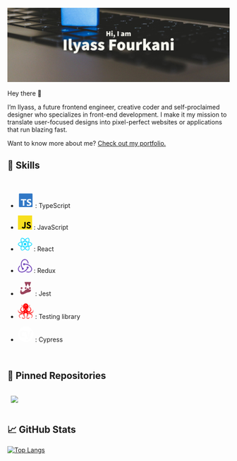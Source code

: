 [![Ilyass's GitHub Banner](./images/Ilyass.png)](https://github.com/Ilyass-shw)

Hey there 👋

I’m Ilyass, a future frontend engineer, creative coder and self-proclaimed designer who specializes in front-end development. I make it my mission to translate user-focused designs into pixel-perfect websites or applications that run blazing fast.

Want to know more about me? [Check out my portfolio.](https://braydoncoyer.dev/)
<br>

## 💼 Skills
<br>

- <svg xmlns="http://www.w3.org/2000/svg" xmlns:xlink="http://www.w3.org/1999/xlink" aria-hidden="true" focusable="false" width="2.2rem" height="2.2rem" style="-ms-transform: rotate(360deg); -webkit-transform: rotate(360deg); transform: rotate(360deg);" preserveAspectRatio="xMidYMid meet" viewBox="0 0 32 32"><rect x="2" y="2" width="28" height="28" rx="1.312" fill="#3178c6"/><path d="M18.245 23.759v3.068a6.492 6.492 0 0 0 1.764.575a11.56 11.56 0 0 0 2.146.192a9.968 9.968 0 0 0 2.088-.211a5.11 5.11 0 0 0 1.735-.7a3.542 3.542 0 0 0 1.181-1.266a4.469 4.469 0 0 0 .186-3.394a3.409 3.409 0 0 0-.717-1.117a5.236 5.236 0 0 0-1.123-.877a12.027 12.027 0 0 0-1.477-.734q-.6-.249-1.08-.484a5.5 5.5 0 0 1-.813-.479a2.089 2.089 0 0 1-.516-.518a1.091 1.091 0 0 1-.181-.618a1.039 1.039 0 0 1 .162-.571a1.4 1.4 0 0 1 .459-.436a2.439 2.439 0 0 1 .726-.283a4.211 4.211 0 0 1 .956-.1a5.942 5.942 0 0 1 .808.058a6.292 6.292 0 0 1 .856.177a5.994 5.994 0 0 1 .836.3a4.657 4.657 0 0 1 .751.422V13.9a7.509 7.509 0 0 0-1.525-.4a12.426 12.426 0 0 0-1.9-.129a8.767 8.767 0 0 0-2.064.235a5.239 5.239 0 0 0-1.716.733a3.655 3.655 0 0 0-1.171 1.271a3.731 3.731 0 0 0-.431 1.845a3.588 3.588 0 0 0 .789 2.34a6 6 0 0 0 2.395 1.639q.63.26 1.175.509a6.458 6.458 0 0 1 .942.517a2.463 2.463 0 0 1 .626.585a1.2 1.2 0 0 1 .23.719a1.1 1.1 0 0 1-.144.552a1.269 1.269 0 0 1-.435.441a2.381 2.381 0 0 1-.726.292a4.377 4.377 0 0 1-1.018.105a5.773 5.773 0 0 1-1.969-.35a5.874 5.874 0 0 1-1.805-1.045zm-5.154-7.638h4v-2.527H5.938v2.527H9.92v11.254h3.171z" fill="#fff" fill-rule="evenodd"/></svg>      :  TypeScript

- <svg xmlns="http://www.w3.org/2000/svg" xmlns:xlink="http://www.w3.org/1999/xlink" aria-hidden="true" focusable="false" width="2rem" height="2rem" style="-ms-transform: rotate(360deg); -webkit-transform: rotate(360deg); transform: rotate(360deg);" preserveAspectRatio="xMidYMid meet" viewBox="0 0 256 256"><path d="M0 0h256v256H0V0z" fill="#F7DF1E"/><path d="M67.312 213.932l19.59-11.856c3.78 6.701 7.218 12.371 15.465 12.371c7.905 0 12.89-3.092 12.89-15.12v-81.798h24.057v82.138c0 24.917-14.606 36.259-35.916 36.259c-19.245 0-30.416-9.967-36.087-21.996" fill="#000"/><path d="M152.381 211.354l19.588-11.341c5.157 8.421 11.859 14.607 23.715 14.607c9.969 0 16.325-4.984 16.325-11.858c0-8.248-6.53-11.17-17.528-15.98l-6.013-2.58c-17.357-7.387-28.87-16.667-28.87-36.257c0-18.044 13.747-31.792 35.228-31.792c15.294 0 26.292 5.328 34.196 19.247L210.29 147.43c-4.125-7.389-8.591-10.31-15.465-10.31c-7.046 0-11.514 4.468-11.514 10.31c0 7.217 4.468 10.14 14.778 14.608l6.014 2.577c20.45 8.765 31.963 17.7 31.963 37.804c0 21.654-17.012 33.51-39.867 33.51c-22.339 0-36.774-10.654-43.819-24.574" fill="#000"/></svg> : JavaScript

- <svg xmlns="http://www.w3.org/2000/svg" xmlns:xlink="http://www.w3.org/1999/xlink" aria-hidden="true" focusable="false" width="2rem" height="2rem" style="-ms-transform: rotate(360deg); -webkit-transform: rotate(360deg); transform: rotate(360deg);" preserveAspectRatio="xMidYMid meet" viewBox="0 0 256 228"><path d="M210.483 73.824a171.49 171.49 0 0 0-8.24-2.597c.465-1.9.893-3.777 1.273-5.621c6.238-30.281 2.16-54.676-11.769-62.708c-13.355-7.7-35.196.329-57.254 19.526a171.23 171.23 0 0 0-6.375 5.848a155.866 155.866 0 0 0-4.241-3.917C100.759 3.829 77.587-4.822 63.673 3.233C50.33 10.957 46.379 33.89 51.995 62.588a170.974 170.974 0 0 0 1.892 8.48c-3.28.932-6.445 1.924-9.474 2.98C17.309 83.498 0 98.307 0 113.668c0 15.865 18.582 31.778 46.812 41.427a145.52 145.52 0 0 0 6.921 2.165a167.467 167.467 0 0 0-2.01 9.138c-5.354 28.2-1.173 50.591 12.134 58.266c13.744 7.926 36.812-.22 59.273-19.855a145.567 145.567 0 0 0 5.342-4.923a168.064 168.064 0 0 0 6.92 6.314c21.758 18.722 43.246 26.282 56.54 18.586c13.731-7.949 18.194-32.003 12.4-61.268a145.016 145.016 0 0 0-1.535-6.842c1.62-.48 3.21-.974 4.76-1.488c29.348-9.723 48.443-25.443 48.443-41.52c0-15.417-17.868-30.326-45.517-39.844zm-6.365 70.984c-1.4.463-2.836.91-4.3 1.345c-3.24-10.257-7.612-21.163-12.963-32.432c5.106-11 9.31-21.767 12.459-31.957c2.619.758 5.16 1.557 7.61 2.4c23.69 8.156 38.14 20.213 38.14 29.504c0 9.896-15.606 22.743-40.946 31.14zm-10.514 20.834c2.562 12.94 2.927 24.64 1.23 33.787c-1.524 8.219-4.59 13.698-8.382 15.893c-8.067 4.67-25.32-1.4-43.927-17.412a156.726 156.726 0 0 1-6.437-5.87c7.214-7.889 14.423-17.06 21.459-27.246c12.376-1.098 24.068-2.894 34.671-5.345c.522 2.107.986 4.173 1.386 6.193zM87.276 214.515c-7.882 2.783-14.16 2.863-17.955.675c-8.075-4.657-11.432-22.636-6.853-46.752a156.923 156.923 0 0 1 1.869-8.499c10.486 2.32 22.093 3.988 34.498 4.994c7.084 9.967 14.501 19.128 21.976 27.15a134.668 134.668 0 0 1-4.877 4.492c-9.933 8.682-19.886 14.842-28.658 17.94zM50.35 144.747c-12.483-4.267-22.792-9.812-29.858-15.863c-6.35-5.437-9.555-10.836-9.555-15.216c0-9.322 13.897-21.212 37.076-29.293c2.813-.98 5.757-1.905 8.812-2.773c3.204 10.42 7.406 21.315 12.477 32.332c-5.137 11.18-9.399 22.249-12.634 32.792a134.718 134.718 0 0 1-6.318-1.979zm12.378-84.26c-4.811-24.587-1.616-43.134 6.425-47.789c8.564-4.958 27.502 2.111 47.463 19.835a144.318 144.318 0 0 1 3.841 3.545c-7.438 7.987-14.787 17.08-21.808 26.988c-12.04 1.116-23.565 2.908-34.161 5.309a160.342 160.342 0 0 1-1.76-7.887zm110.427 27.268a347.8 347.8 0 0 0-7.785-12.803c8.168 1.033 15.994 2.404 23.343 4.08c-2.206 7.072-4.956 14.465-8.193 22.045a381.151 381.151 0 0 0-7.365-13.322zm-45.032-43.861c5.044 5.465 10.096 11.566 15.065 18.186a322.04 322.04 0 0 0-30.257-.006c4.974-6.559 10.069-12.652 15.192-18.18zM82.802 87.83a323.167 323.167 0 0 0-7.227 13.238c-3.184-7.553-5.909-14.98-8.134-22.152c7.304-1.634 15.093-2.97 23.209-3.984a321.524 321.524 0 0 0-7.848 12.897zm8.081 65.352c-8.385-.936-16.291-2.203-23.593-3.793c2.26-7.3 5.045-14.885 8.298-22.6a321.187 321.187 0 0 0 7.257 13.246c2.594 4.48 5.28 8.868 8.038 13.147zm37.542 31.03c-5.184-5.592-10.354-11.779-15.403-18.433c4.902.192 9.899.29 14.978.29c5.218 0 10.376-.117 15.453-.343c-4.985 6.774-10.018 12.97-15.028 18.486zm52.198-57.817c3.422 7.8 6.306 15.345 8.596 22.52c-7.422 1.694-15.436 3.058-23.88 4.071a382.417 382.417 0 0 0 7.859-13.026a347.403 347.403 0 0 0 7.425-13.565zm-16.898 8.101a358.557 358.557 0 0 1-12.281 19.815a329.4 329.4 0 0 1-23.444.823c-7.967 0-15.716-.248-23.178-.732a310.202 310.202 0 0 1-12.513-19.846h.001a307.41 307.41 0 0 1-10.923-20.627a310.278 310.278 0 0 1 10.89-20.637l-.001.001a307.318 307.318 0 0 1 12.413-19.761c7.613-.576 15.42-.876 23.31-.876H128c7.926 0 15.743.303 23.354.883a329.357 329.357 0 0 1 12.335 19.695a358.489 358.489 0 0 1 11.036 20.54a329.472 329.472 0 0 1-11 20.722zm22.56-122.124c8.572 4.944 11.906 24.881 6.52 51.026c-.344 1.668-.73 3.367-1.15 5.09c-10.622-2.452-22.155-4.275-34.23-5.408c-7.034-10.017-14.323-19.124-21.64-27.008a160.789 160.789 0 0 1 5.888-5.4c18.9-16.447 36.564-22.941 44.612-18.3zM128 90.808c12.625 0 22.86 10.235 22.86 22.86s-10.235 22.86-22.86 22.86s-22.86-10.235-22.86-22.86s10.235-22.86 22.86-22.86z" fill="#00D8FF"/></svg> : React
- <svg xmlns="http://www.w3.org/2000/svg" xmlns:xlink="http://www.w3.org/1999/xlink" aria-hidden="true" focusable="false" width="2rem" height="2rem" style="-ms-transform: rotate(360deg); -webkit-transform: rotate(360deg); transform: rotate(360deg);" preserveAspectRatio="xMidYMid meet" viewBox="0 0 256 244"><path d="M177.381 169.733c9.447-.978 16.614-9.122 16.288-18.896c-.325-9.773-8.47-17.592-18.243-17.592h-.651c-10.1.326-17.918 8.796-17.592 18.895c.326 4.887 2.28 9.122 5.212 12.054c-11.076 21.828-28.016 37.791-53.426 51.148c-17.266 9.122-35.183 12.38-53.1 10.1c-14.66-1.955-26.062-8.47-33.23-19.222c-10.424-15.963-11.401-33.23-2.605-50.496c6.19-12.38 15.962-21.502 22.152-26.063c-1.303-4.235-3.258-11.402-4.235-16.614c-47.237 34.207-42.35 80.468-28.016 102.295c10.75 16.29 32.577 26.389 56.684 26.389c6.515 0 13.03-.652 19.546-2.28c41.699-8.145 73.299-32.905 91.216-69.718zm57.336-40.397c-24.759-28.995-61.245-44.958-102.944-44.958h-5.212c-2.932-5.864-9.122-9.774-15.963-9.774h-.652C99.848 74.93 92.03 83.4 92.355 93.5c.326 9.773 8.47 17.592 18.243 17.592h.651c7.167-.326 13.357-4.887 15.963-11.077h5.864c24.759 0 48.214 7.167 69.39 21.176c16.288 10.751 28.016 24.76 34.531 41.7c5.538 13.683 5.212 27.04-.652 38.443c-9.121 17.266-24.432 26.714-44.63 26.714c-13.031 0-25.41-3.91-31.926-6.842c-3.583 3.258-10.099 8.47-14.66 11.729c14.009 6.515 28.343 10.099 42.025 10.099c31.274 0 54.404-17.267 63.2-34.533c9.447-18.896 8.795-51.474-15.637-79.165zM69.225 175.27c.326 9.774 8.47 17.592 18.243 17.592h.652c10.099-.325 17.917-8.796 17.591-18.895c-.325-9.774-8.47-17.592-18.243-17.592h-.651c-.652 0-1.63 0-2.28.325c-13.357-22.153-18.895-46.26-16.94-72.323c1.302-19.547 7.818-36.488 19.22-50.497c9.447-12.054 27.69-17.918 40.07-18.243c34.531-.652 49.19 42.351 50.168 59.618c4.235.977 11.402 3.258 16.289 4.887C189.434 27.366 156.857 0 125.584 0c-29.32 0-56.359 21.176-67.11 52.451c-14.985 41.7-5.212 81.771 13.031 113.372c-1.628 2.28-2.606 5.864-2.28 9.448z" fill="#764ABC"/></svg> :  Redux
- <svg xmlns="http://www.w3.org/2000/svg" xmlns:xlink="http://www.w3.org/1999/xlink" aria-hidden="true" focusable="false" width="2.2rem" height="2.2rem" style="-ms-transform: rotate(360deg); -webkit-transform: rotate(360deg); transform: rotate(360deg);" preserveAspectRatio="xMidYMid meet" viewBox="0 0 32 32"><path d="M27.089 15.786a2.606 2.606 0 0 0-2.606-2.606c-.093 0-.184.005-.274.014l3.58-10.557H12.577l3.574 10.548c-.052 0-.105-.005-.158-.005a2.607 2.607 0 0 0-.792 5.09a11.375 11.375 0 0 1-2.049 2.579A10.443 10.443 0 0 1 9.5 23.116a3.324 3.324 0 0 1-1.665-4.23c.077-.18.155-.362.23-.544a2.608 2.608 0 1 0-2.09-.4a20.08 20.08 0 0 0-1.889 4.788c-.354 2.135 0 4.4 1.845 5.681c4.3 2.981 8.969-1.848 13.891-3.061c1.784-.44 3.742-.369 5.313-1.28a4.443 4.443 0 0 0 2.179-3.088a4.639 4.639 0 0 0-.831-3.521a2.6 2.6 0 0 0 .606-1.671zM18.6 15.8v-.009a2.605 2.605 0 0 0-1.256-2.23L20.188 7.8l2.85 5.814a2.6 2.6 0 0 0-1.161 2.169v.057L18.6 15.8z" fill="#99425b"/><path d="M27.726 15.786a3.248 3.248 0 0 0-2.643-3.186L28.677 2H11.689l3.6 10.621a3.242 3.242 0 0 0-1.005 5.919a10.852 10.852 0 0 1-1.568 1.846a9.836 9.836 0 0 1-3.16 2.03a2.657 2.657 0 0 1-1.134-3.281l.04-.093l.074-.175a3.244 3.244 0 1 0-3.34-.754c-.108.231-.222.465-.339.706a14.022 14.022 0 0 0-1.4 3.8c-.465 2.8.285 5.043 2.111 6.308A5.751 5.751 0 0 0 8.934 30c2.132 0 4.289-1.071 6.4-2.119a23.638 23.638 0 0 1 4.642-1.917a18.262 18.262 0 0 1 1.8-.319a9.969 9.969 0 0 0 3.679-1.028a5.088 5.088 0 0 0 2.487-3.53a5.255 5.255 0 0 0-.69-3.613a3.225 3.225 0 0 0 .475-1.688zm-1.273 0a1.97 1.97 0 1 1-1.97-1.97a1.973 1.973 0 0 1 1.97 1.97zM26.9 3.273l-3.174 9.36a3.283 3.283 0 0 0-.4.125l-3.135-6.4l-3.145 6.362a3.276 3.276 0 0 0-.419-.114l-3.163-9.333zM15.993 13.816a1.97 1.97 0 1 1-1.97 1.97a1.972 1.972 0 0 1 1.97-1.97zm-8.523.019a1.97 1.97 0 1 1-1.97 1.97a1.972 1.972 0 0 1 1.969-1.97zm19.217 7.034a3.818 3.818 0 0 1-1.871 2.646a8.88 8.88 0 0 1-3.223.87c-.632.091-1.285.185-1.924.343a24.609 24.609 0 0 0-4.9 2.013c-3.164 1.571-5.9 2.928-8.472 1.143c-1.887-1.308-1.8-3.728-1.58-5.054A12.775 12.775 0 0 1 6 19.376l.27-.559a3.25 3.25 0 0 0 .838.21a3.963 3.963 0 0 0 2.1 4.655l.245.126l.259-.093a11.022 11.022 0 0 0 3.876-2.4a12.11 12.11 0 0 0 1.918-2.32a3.241 3.241 0 0 0 2.64-5.627l2.038-4.121l2.059 4.2a3.24 3.24 0 0 0 4.088 5a3.952 3.952 0 0 1 .355 2.421z" fill="#fff"/></svg> : Jest
- <svg xmlns="http://www.w3.org/2000/svg" xmlns:xlink="http://www.w3.org/1999/xlink" aria-hidden="true" focusable="false" width="2.2rem" height="2.2rem" style="-ms-transform: rotate(360deg); -webkit-transform: rotate(360deg); transform: rotate(360deg);" preserveAspectRatio="xMidYMid meet" viewBox="0 0 24 24"><path d="M23.447 9.756c.028.05.053.113.078.186c-.028-.06-.047-.129-.078-.186c.592 2.304-1.95 5.003-5.13 4.239h.001c4.596-3.01 2.332-6.772.19-8.58c-1.762-1.49-.721-1.95.021-1.95c.237 0 .443.046.519.121l-.005-.004l.006.004c-.018-1.433-5.066-1.11-.65 3.494c2.268 2.365-.408 7.596-3.596 3.618a.974.974 0 0 1-.071-.113c.515-.214.937-.795.937-1.753a2.383 2.383 0 0 0-.197-.986c.368-.75.707-1.647.707-2.77c0-2.684-1.742-5.076-4.18-5.076s-4.18 2.392-4.18 5.076c0 1.123.339 2.02.707 2.771a2.374 2.374 0 0 0-.197.988c0 .958.421 1.54.937 1.753a.985.985 0 0 1-.072.113C6.006 14.679 3.33 9.447 5.598 7.083c4.417-4.604-.633-4.926-.651-3.494l.008-.004c.078-.074.28-.12.515-.12c.742 0 1.783.46.021 1.95c-2.133 1.8-4.383 5.538.139 8.542c.018.013.03.027.049.04c-3.176.764-5.714-1.928-5.131-4.232l.004-.01c-.001.002-.002.005-.004.006l.001-.003l-.003.007c-1.174 1.61-.606 5.779 3.778 6.168c.019.003.035.009.054.012c-4.36 1-3.048 7.02.021 6.056L4.388 22l.016-.003C2.27 21.652 2.11 19 3.176 18.087c1.172-1.006 2.519-.137 5.302-.932l.03-.004c-.03 2.446 2.352 3.76 1.103 5.16c-1.316 1.473-3.112-.1-2.858-1.55l.006-.029l-.004.008v-.004l-.004.012C5.65 22.598 7.044 24 8.61 24c.899 0 1.855-.462 2.429-1.567c1.214-2.337-2.385-6.432.96-6.432c3.344 0-.255 4.095.959 6.432c.574 1.105 1.53 1.567 2.43 1.567c1.571 0 2.97-1.411 1.85-3.268l.005.021l-.006-.017c.276 1.457-1.533 3.057-2.855 1.575c-1.244-1.404 1.131-2.718 1.106-5.163c2.806.812 4.157-.072 5.334.94c1.066.911.906 3.564-1.228 3.91h.007c3.07.958 4.377-5.054.018-6.057l.005-.001c4.44-.362 5.009-4.573 3.822-6.184zm-20.238.39C3.072 7.9 5.019 6.073 5.62 5.565c.838-.707 1.165-1.272.998-1.727a.809.809 0 0 0-.656-.512a1.411 1.411 0 0 0-.573.03c.169-.082.365-.13.574-.13c.475 0 .866.223.995.569c.117.313.12 1.007-1.174 2.133c-2.047 1.783-2.213 3.922-1.685 5.33c.458 1.223 1.47 2.014 2.58 2.014c.177 0 .355-.02.533-.057c-.54.46-1.16.61-1.412.656c-1.494-1.045-2.512-2.419-2.591-3.727zm5.208 6.873c-1.135.302-2.295.319-3.038.323c-.924.006-1.655.01-2.333.593c-.617.528-.873 1.594-.609 2.536c.091.325.19.656.426.857c.178.153.482.37.787.522l-.016-.004c.019.01.033.023.052.033c-.993-.212-1.572-1.18-1.642-2.134c-.088-1.205.602-2.728 2.832-3.055c.354-.052.728-.083 1.101-.114c.91-.076 1.85-.155 2.497-.54c-.024.38-.046.788-.057.983zm.25-2.684c-.65.998-1.936 1.153-3.07 1.29c-.32.038-.613.083-.883.138l-.356-.024c-1.801-.156-3.141-1.006-3.775-2.396a4.068 4.068 0 0 1-.353-2.055s.038-.376.108-.77c-.087 1.095.207 2.138.88 2.997a4.649 4.649 0 0 0 3.636 1.762c1.33 0 2.588-.59 3.545-1.663c.33-.37.478-.398.516-.398c.128.186.019.708-.247 1.119zm6.372-5.503c0 1.347-1.527 1.347-1.527 0s1.527-1.347 1.527 0zM13.234 3.34c0 .741-1.235.741-1.235 0c0-.74 1.235-.74 1.235 0zm-.258 8.156c0 .749-.06 1.356-.133 1.356s-.126-.605-.125-1.355c0-.75.062-1.356.133-1.356c.07 0 .128.606.125 1.355zm-.952-1.614c.056 0 .1.73.1 1.631s-.044 1.631-.1 1.631s-.1-.73-.1-1.63c0-.902.045-1.632.1-1.632zm-.193-8.21c0 .511-.849.511-.849 0s.85-.506.85 0zm-.587 4.22c0-.354.587-.351.587 0c0 .354-.587.354-.587 0zm.046 5.622c0 .768-.064 1.39-.137 1.39c-.073 0-.132-.622-.131-1.389s.064-1.389.138-1.389c.074 0 .132.62.13 1.388zm0-7.495c0 .51-.849.51-.849 0s.849-.51.849 0zm-1.147-1.234c0 .353-.587.353-.587 0s.587-.353.587 0zm-.08 2.508c0 .255-.425.255-.425 0c0-.256.424-.256.424 0zm-1.1 3.54c0-1.347 1.528-1.347 1.528 0s-1.528 1.347-1.528 0zm5.327 9.088c-.078.74-.273 1.38-.446 1.946c-.347 1.138-.622 2.036.242 3.002c.363.407.829.622 1.346.622c.64 0 1.278-.34 1.664-.889a1.97 1.97 0 0 0 .325-.844c.017.16.026.31.015.417a1.623 1.623 0 0 1-.197.646c-.336.595-1.063.98-1.85.98c-.95 0-1.77-.532-2.253-1.459c-.481-.927-.132-2.214.177-3.35c.302-1.115.564-2.077.104-2.678c-.263-.345-.727-.512-1.417-.512c-.691 0-1.155.167-1.418.512c-.46.6-.198 1.563.104 2.678c.309 1.136.658 2.423.177 3.35c-.482.927-1.303 1.459-2.252 1.459c-.788 0-1.515-.385-1.851-.98a1.623 1.623 0 0 1-.182-1.058c.048.296.142.582.323.84c.387.547 1.025.888 1.665.888c.518 0 .984-.215 1.348-.622c.862-.966.588-1.862.24-2.998c-.173-.567-.369-1.21-.445-1.95c-.1-.966.119-1.827.6-2.36c.399-.441.967-.666 1.69-.666s1.293.224 1.69.665c.48.533.7 1.393.6 2.36zm3.029-4.647c1.11 0 2.122-.79 2.579-2.014c.526-1.408.36-3.547-1.69-5.33c-1.295-1.127-1.292-1.82-1.175-2.134c.13-.345.52-.569.994-.569c.193 0 .372.045.532.115l.011.004a1.466 1.466 0 0 0-.533-.018a.809.809 0 0 0-.656.512c-.166.455.16 1.02.998 1.728c.6.507 2.548 2.334 2.411 4.578c-.08 1.308-1.097 2.682-2.591 3.727a3.072 3.072 0 0 1-1.412-.656c.177.038.356.057.532.057zm4.635 6.469c-.07.956-.65 1.922-1.645 2.134c.015-.008.028-.018.042-.027c.305-.153.608-.368.785-.52c.235-.202.335-.533.426-.858c.264-.942.008-2.008-.609-2.536c-.678-.582-1.409-.587-2.333-.593c-.743-.004-1.903-.021-3.04-.323c-.01-.196-.03-.602-.054-.983c.647.386 1.589.465 2.5.542c.373.031.744.062 1.097.113c2.23.327 2.919 1.848 2.83 3.05zm-2.666-3.979c-.271-.056-.565-.1-.886-.14c-1.135-.136-2.421-.291-3.07-1.29c-.268-.41-.38-.93-.292-1.09a.145.145 0 0 1 .048-.009c.09 0 .238.073.511.379c.957 1.073 2.217 1.663 3.546 1.663c1.414 0 2.774-.66 3.637-1.763c.672-.858.965-1.9.88-2.994c.07.393.107.77.107.77a4.068 4.068 0 0 1-.353 2.054c-.634 1.39-1.974 2.24-3.775 2.396l-.353.024zm-9.69-7.495a.236.236 0 0 1 .11.221a.236.236 0 1 1-.47 0a.235.235 0 0 1 .36-.221zm4.295.443a.235.235 0 0 1-.11-.222a.235.235 0 1 1 .469 0a.236.236 0 0 1-.359.222z" fill="red"/></svg> : Testing library
- <svg xmlns="http://www.w3.org/2000/svg" xmlns:xlink="http://www.w3.org/1999/xlink" aria-hidden="true" focusable="false" width="2.2rem" height="2.2rem" style="-ms-transform: rotate(360deg); -webkit-transform: rotate(360deg); transform: rotate(360deg);" preserveAspectRatio="xMidYMid meet" viewBox="0 0 24 24"><path d="M11.998 0C5.366 0 0 5.367 0 12a11.992 11.992 0 0 0 12 12c6.633 0 12-5.367 12-12c-.001-6.633-5.412-12-12.002-12zM6.37 14.575c.392.523.916.742 1.657.742c.35 0 .699-.044 1.004-.175c.306-.13.655-.306 1.09-.567l1.223 1.745c-1.003.83-2.138 1.222-3.447 1.222c-1.048 0-1.92-.218-2.705-.654a4.393 4.393 0 0 1-1.746-1.92c-.392-.83-.611-1.79-.611-2.925c0-1.09.219-2.094.61-2.923a4.623 4.623 0 0 1 1.748-2.007c.741-.48 1.657-.698 2.661-.698c.699 0 1.353.087 1.877.305a5.64 5.64 0 0 1 1.614.96l-1.222 1.658A4.786 4.786 0 0 0 9.12 8.77c-.305-.13-.698-.174-1.048-.174c-1.483 0-2.225 1.134-2.225 3.446c-.043 1.18.175 2.008.524 2.532H6.37zm12 2.705c-.436 1.353-1.091 2.357-2.008 3.098c-.916.743-2.138 1.135-3.665 1.266l-.305-2.05c1.003-.132 1.745-.35 2.225-.7c.174-.13.524-.523.524-.523L11.519 6.764h3.01l2.095 8.683l2.226-8.683h2.923L18.37 17.28z" fill="white"/></svg> : Cypress
<br>

## 📌 Pinned Repositories

<a href="https://github.com/Ilyass-shw/Shw-shop">
  <img align="center" style="margin:1rem 0.5rem" src="https://github-readme-stats.vercel.app/api/pin/?username=Ilyass-shw&repo=Shw-shop&theme=midnight-purple&show_icons=true" />
</a>
<br>

## 📈 GitHub Stats

[![Top Langs](https://github-readme-stats.vercel.app/api/top-langs/?username=Ilyass-shw&theme=midnight-purple)](https://github.com/Ilyass-shw/Ilyass-shw)
